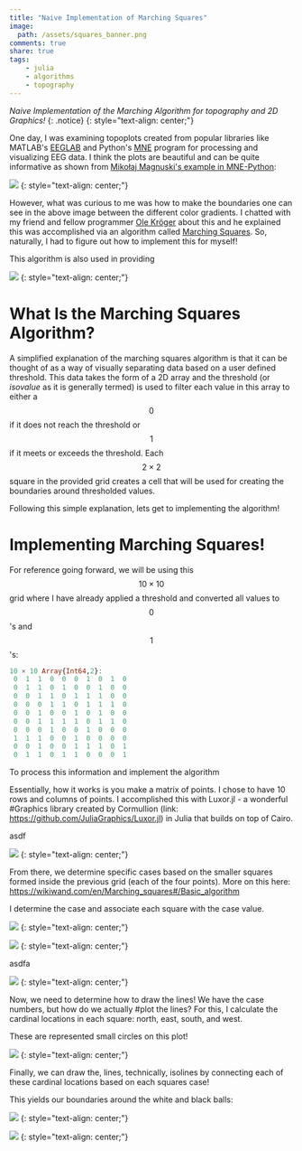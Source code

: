 ```yaml
---
title: "Naive Implementation of Marching Squares"
image:
  path: /assets/squares_banner.png
comments: true
share: true
tags:
    - julia
    - algorithms
    - topography
---
```


_Naive Implementation of the Marching Algorithm for topography and 2D Graphics!_
{: .notice}
{: style="text-align: center;"}

One day, I was examining topoplots created from popular libraries like MATLAB's [EEGLAB](https://sccn.ucsd.edu/eeglab/index.php) and Python's [MNE](https://mne.tools/stable/index.html#) program for processing and visualizing EEG data.
I think the plots are beautiful and can be quite informative as shown from [Mikołaj Magnuski's example in MNE-Python](https://mne.tools/stable/auto_examples/visualization/plot_eeglab_head_sphere.html?highlight=topoplot):

![](/assets/mne_eeglab_topoplots.png)
{: style="text-align: center;"}

However, what was curious to me was how to make the boundaries one can see in the above image between the different color gradients.
I chatted with my friend and fellow programmer [Ole Kröger](https://opensourc.es/about/) about this and he explained this was accomplished via an algorithm called [Marching Squares](https://www.wikiwand.com/en/Marching_squares).
So, naturally, I had to figure out how to implement this for myself!

This algorithm is also used in providing 

![](/assets/topoplot_osm.png)
{: style="text-align: center;"}

# What Is the Marching Squares Algorithm?

A simplified explanation of the marching squares algorithm is that it can be thought of as a way of visually separating data based on a user defined threshold.
This data takes the form of a 2D array and the threshold (or _isovalue_ as it is generally termed) is used to filter each value in this array to either a $$0$$ if it does not reach the threshold or $$1$$ if it meets or exceeds the threshold.
Each $$2 \times 2$$ square in the provided grid creates a cell that will be used for creating the boundaries around thresholded values.

Following this simple explanation, lets get to implementing the algorithm!

# Implementing Marching Squares!

For reference going forward, we will be using this $$10 \times 10$$ grid where I have already applied a threshold and converted all values to $$0$$'s and $$1$$'s:

```julia
10 × 10 Array{Int64,2}:
 0  1  1  0  0  0  1  0  1  0
 0  1  1  0  1  0  0  1  0  0
 0  0  1  1  0  1  1  1  0  0
 0  0  0  1  1  0  1  1  1  0
 0  0  1  0  0  1  0  1  0  0
 0  0  1  1  1  1  0  1  1  0
 0  0  0  1  0  0  1  0  0  0
 1  1  1  0  0  1  0  0  0  0
 0  0  1  0  0  1  1  1  0  1
 0  1  1  0  1  1  0  0  0  1
```

To process this information and implement the algorithm 



Essentially, how it works is you make a matrix of points. 
I chose to have 10 rows and columns of points. 
I accomplished this with Luxor.jl - a wonderful #Graphics library created by Cormullion (link: https://github.com/JuliaGraphics/Luxor.jl) in Julia that builds on top of Cairo.


asdf


![](/assets/grid_squares.png)
{: style="text-align: center;"}

From there, we determine specific cases based on the smaller squares formed inside the previous grid (each of the four points).
More on this here: https://wikiwand.com/en/Marching_squares#/Basic_algorithm

I determine the case and associate each square with the case value.

![](/assets/square_markers.png)
{: style="text-align: center;"}

![](/assets/square_cases.png)
{: style="text-align: center;"}

asdfa

![](/assets/numbering_squares.png)
{: style="text-align: center;"}

Now, we need to determine how to draw the lines!
We have the case numbers, but how do we actually #plot the lines? 
For this, I calculate the cardinal locations in each square: north, east, south, and west.

These are represented small circles on this plot!

![](/assets/cardinal_squares.png)
{: style="text-align: center;"}

Finally, we can draw the, lines, technically, isolines by connecting each of these cardinal locations based on each squares case!

This yields our boundaries around the white and black balls:

![](/assets/iso_lines_squares.png)
{: style="text-align: center;"}

![](/assets/squares.png)
{: style="text-align: center;"}

